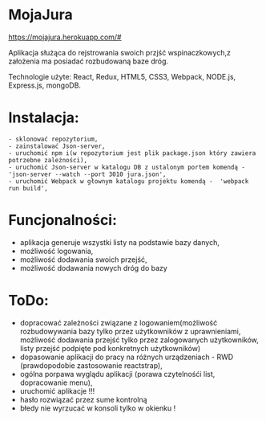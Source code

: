 #   MojaJura

https://mojajura.herokuapp.com/#

Aplikacja służąca do rejstrowania swoich przjść wspinaczkowych,z założenia ma posiadać rozbudowaną baze dróg.

Technologie użyte: React, Redux, HTML5, CSS3, Webpack, NODE.js, Express.js, mongoDB.

# Instalacja: 
    - sklonować repozytorium,
    - zainstalować Json-server,
    - uruchomić npm i(w repozytorium jest plik package.json który zawiera potrzebne zależności),
    - uruchomić Json-server w katalogu DB z ustalonym portem komendą -  'json-server --watch --port 3010 jura.json',
    - uruchomić Webpack w głownym katalogu projektu komendą -  'webpack run build',
    
# Funcjonalności:
  - aplikacja generuje wszystki listy na podstawie bazy danych,
  - możliwość logowania,
  - możliwość dodawania swoich przejść,
  - możliwość dodawania nowych dróg do bazy


# ToDo:
- dopracować zależności związane z logowaniem(możliwość rozbudowywania bazy tylko przez użytkowników z uprawnieniami, możliwość   dodawania przejść tylko przez zalogowanych użytkowników, listy przejść podpięte pod konkretnych użytkowników)
- dopasowanie aplikacji do pracy na różnych urządzeniach - RWD (prawdopodobie zastosowanie reactstrap),
- ogólna porpawa wyglądu aplikacji (porawa czytelnośći list, dopracowanie menu),
- uruchomić aplikacje !!!
- hasło rozwiązać przez sume kontrolną
- błedy nie wyrzucać w konsoli tylko w okienku !
 

  
